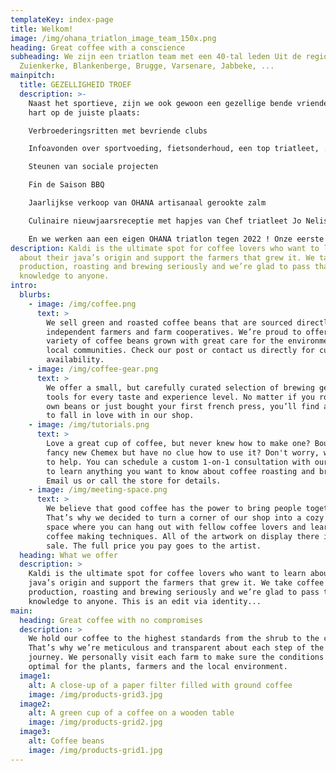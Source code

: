 ```yaml
---
templateKey: index-page
title: Welkom!
image: /img/ohana_triatlon_image_team_150x.png
heading: Great coffee with a conscience
subheading: We zijn een triatlon team met een 40-tal leden Uit de regio De Haan,
  Zuienkerke, Blankenberge, Brugge, Varsenare, Jabbeke, ...
mainpitch:
  title: GEZELLIGHEID TROEF
  description: >-
    Naast het sportieve, zijn we ook gewoon een gezellige bende vrienden met het
    hart op de juiste plaats:

    Verbroederingsritten met bevriende clubs

    Infoavonden over sportvoeding, fietsonderhoud, een top triatleet, ...

    Steunen van sociale projecten

    Fin de Saison BBQ

    Jaarlijkse verkoop van OHANA artisanaal gerookte zalm

    Culinaire nieuwjaarsreceptie met hapjes van Chef triatleet Jo Nelissen

    En we werken aan een eigen OHANA triatlon tegen 2022 ! Onze eerste try-out is op 13/09/2020
description: Kaldi is the ultimate spot for coffee lovers who want to learn
  about their java’s origin and support the farmers that grew it. We take coffee
  production, roasting and brewing seriously and we’re glad to pass that
  knowledge to anyone.
intro:
  blurbs:
    - image: /img/coffee.png
      text: >
        We sell green and roasted coffee beans that are sourced directly from
        independent farmers and farm cooperatives. We’re proud to offer a
        variety of coffee beans grown with great care for the environment and
        local communities. Check our post or contact us directly for current
        availability.
    - image: /img/coffee-gear.png
      text: >
        We offer a small, but carefully curated selection of brewing gear and
        tools for every taste and experience level. No matter if you roast your
        own beans or just bought your first french press, you’ll find a gadget
        to fall in love with in our shop.
    - image: /img/tutorials.png
      text: >
        Love a great cup of coffee, but never knew how to make one? Bought a
        fancy new Chemex but have no clue how to use it? Don't worry, we’re here
        to help. You can schedule a custom 1-on-1 consultation with our baristas
        to learn anything you want to know about coffee roasting and brewing.
        Email us or call the store for details.
    - image: /img/meeting-space.png
      text: >
        We believe that good coffee has the power to bring people together.
        That’s why we decided to turn a corner of our shop into a cozy meeting
        space where you can hang out with fellow coffee lovers and learn about
        coffee making techniques. All of the artwork on display there is for
        sale. The full price you pay goes to the artist.
  heading: What we offer
  description: >
    Kaldi is the ultimate spot for coffee lovers who want to learn about their
    java’s origin and support the farmers that grew it. We take coffee
    production, roasting and brewing seriously and we’re glad to pass that
    knowledge to anyone. This is an edit via identity...
main:
  heading: Great coffee with no compromises
  description: >
    We hold our coffee to the highest standards from the shrub to the cup.
    That’s why we’re meticulous and transparent about each step of the coffee’s
    journey. We personally visit each farm to make sure the conditions are
    optimal for the plants, farmers and the local environment.
  image1:
    alt: A close-up of a paper filter filled with ground coffee
    image: /img/products-grid3.jpg
  image2:
    alt: A green cup of a coffee on a wooden table
    image: /img/products-grid2.jpg
  image3:
    alt: Coffee beans
    image: /img/products-grid1.jpg
---
```

